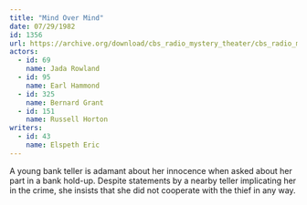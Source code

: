 ```yaml
---
title: "Mind Over Mind"
date: 07/29/1982
id: 1356
url: https://archive.org/download/cbs_radio_mystery_theater/cbs_radio_mystery_theater-1351-1399.zip/cbs_radio_mystery_theater-1351-1399%2Fcbsrmt_1356_mind_over_mind.mp3
actors:  
  - id: 69
    name: Jada Rowland  
  - id: 95
    name: Earl Hammond  
  - id: 325
    name: Bernard Grant  
  - id: 151
    name: Russell Horton
writers:  
  - id: 43
    name: Elspeth Eric
---
```

A young bank teller is adamant about her innocence when asked about her part in a bank hold-up. Despite statements by a nearby teller implicating her in the crime, she insists that she did not cooperate with the thief in any way.